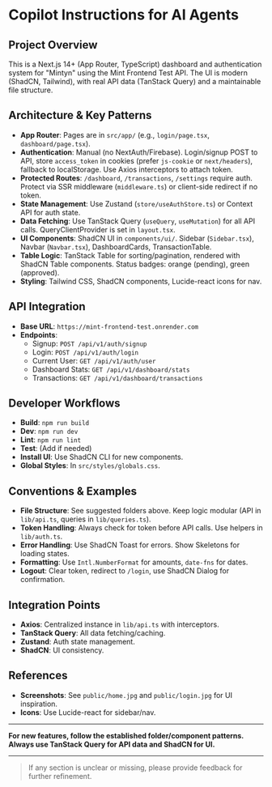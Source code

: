# Copilot Instructions for AI Agents

## Project Overview

This is a Next.js 14+ (App Router, TypeScript) dashboard and authentication system for "Mintyn" using the Mint Frontend Test API. The UI is modern (ShadCN, Tailwind), with real API data (TanStack Query) and a maintainable file structure.

## Architecture & Key Patterns

- **App Router**: Pages are in `src/app/` (e.g., `login/page.tsx`, `dashboard/page.tsx`).
- **Authentication**: Manual (no NextAuth/Firebase). Login/signup POST to API, store `access_token` in cookies (prefer `js-cookie` or `next/headers`), fallback to localStorage. Use Axios interceptors to attach token.
- **Protected Routes**: `/dashboard`, `/transactions`, `/settings` require auth. Protect via SSR middleware (`middleware.ts`) or client-side redirect if no token.
- **State Management**: Use Zustand (`store/useAuthStore.ts`) or Context API for auth state.
- **Data Fetching**: Use TanStack Query (`useQuery`, `useMutation`) for all API calls. QueryClientProvider is set in `layout.tsx`.
- **UI Components**: ShadCN UI in `components/ui/`. Sidebar (`Sidebar.tsx`), Navbar (`Navbar.tsx`), DashboardCards, TransactionTable.
- **Table Logic**: TanStack Table for sorting/pagination, rendered with ShadCN Table components. Status badges: orange (pending), green (approved).
- **Styling**: Tailwind CSS, ShadCN components, Lucide-react icons for nav.

## API Integration

- **Base URL**: `https://mint-frontend-test.onrender.com`
- **Endpoints**:
  - Signup: `POST /api/v1/auth/signup`
  - Login: `POST /api/v1/auth/login`
  - Current User: `GET /api/v1/auth/user`
  - Dashboard Stats: `GET /api/v1/dashboard/stats`
  - Transactions: `GET /api/v1/dashboard/transactions`

## Developer Workflows

- **Build**: `npm run build`
- **Dev**: `npm run dev`
- **Lint**: `npm run lint`
- **Test**: (Add if needed)
- **Install UI**: Use ShadCN CLI for new components.
- **Global Styles**: In `src/styles/globals.css`.

## Conventions & Examples

- **File Structure**: See suggested folders above. Keep logic modular (API in `lib/api.ts`, queries in `lib/queries.ts`).
- **Token Handling**: Always check for token before API calls. Use helpers in `lib/auth.ts`.
- **Error Handling**: Use ShadCN Toast for errors. Show Skeletons for loading states.
- **Formatting**: Use `Intl.NumberFormat` for amounts, `date-fns` for dates.
- **Logout**: Clear token, redirect to `/login`, use ShadCN Dialog for confirmation.

## Integration Points

- **Axios**: Centralized instance in `lib/api.ts` with interceptors.
- **TanStack Query**: All data fetching/caching.
- **Zustand**: Auth state management.
- **ShadCN**: UI consistency.

## References

- **Screenshots**: See `public/home.jpg` and `public/login.jpg` for UI inspiration.
- **Icons**: Use Lucide-react for sidebar/nav.

---

**For new features, follow the established folder/component patterns. Always use TanStack Query for API data and ShadCN for UI.**

---

> If any section is unclear or missing, please provide feedback for further refinement.
